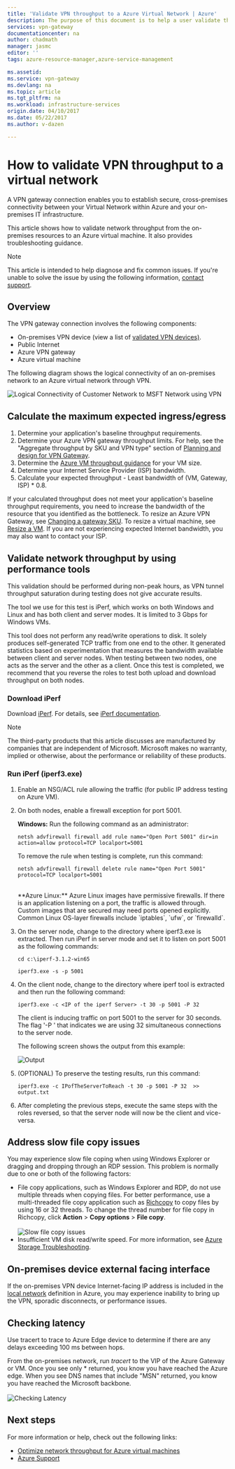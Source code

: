```yaml
---
title: 'Validate VPN throughput to a Azure Virtual Network | Azure'
description: The purpose of this document is to help a user validate the network throughput from their on-premises resources to an Azure virtual machine.
services: vpn-gateway
documentationcenter: na
author: chadmath
manager: jasmc
editor: ''
tags: azure-resource-manager,azure-service-management

ms.assetid:
ms.service: vpn-gateway
ms.devlang: na
ms.topic: article
ms.tgt_pltfrm: na
ms.workload: infrastructure-services
origin.date: 04/10/2017
ms.date: 05/22/2017
ms.author: v-dazen

---
```

# How to validate VPN throughput to a virtual network

A VPN gateway connection enables you to establish secure, cross-premises connectivity between your Virtual Network within Azure and your on-premises IT infrastructure.

This article shows how to validate network throughput from the on-premises resources to an Azure virtual machine. It also provides troubleshooting guidance.

>[!NOTE]
>This article is intended to help diagnose and fix common issues. If you're unable to solve the issue by using the following information, [contact support](https://www.azure.cn/support/support-azure/).
>
>

## Overview

The VPN gateway connection involves the following components:

- On-premises VPN device (view a list of [validated VPN devices)](vpn-gateway-about-vpn-devices.md#devicetable).
- Public Internet
- Azure VPN gateway
- Azure virtual machine

The following diagram shows the logical connectivity of an on-premises network to an Azure virtual network through VPN.

![Logical Connectivity of Customer Network to MSFT Network using VPN](./media/vpn-gateway-validate-throughput-to-vnet/VPNPerf.png)

## Calculate the maximum expected ingress/egress

1.	Determine your application's baseline throughput requirements.
2.	Determine your Azure VPN gateway throughput limits. For help, see the "Aggregate throughput by SKU and VPN type" section of [Planning and design for VPN Gateway](vpn-gateway-plan-design.md).
3.	Determine the [Azure VM throughput guidance](../virtual-machines/virtual-machines-windows-sizes.md) for your VM size.
4.	Determine your Internet Service Provider (ISP) bandwidth.
5.	Calculate your expected throughput - Least bandwidth of (VM, Gateway, ISP) * 0.8.

If your calculated throughput does not meet your application's baseline throughput requirements, you need to increase the bandwidth of the resource that you identified as the bottleneck. To resize an Azure VPN Gateway, see [Changing a gateway SKU](vpn-gateway-about-vpn-gateway-settings.md#gwsku). To resize a virtual machine, see [Resize a VM](../virtual-machines/virtual-machines-windows-resize-vm.md). If you are not experiencing expected Internet bandwidth, you may also want to contact your ISP.

## Validate network throughput by using performance tools

This validation should be performed during non-peak hours, as VPN tunnel throughput saturation during testing does not give accurate results.

The tool we use for this test is iPerf, which works on both Windows and Linux and has both client and server modes. It is limited to 3 Gbps for Windows VMs.

This tool does not perform any read/write operations to disk. It solely produces self-generated TCP traffic from one end to the other. It generated statistics based on experimentation that measures the bandwidth available between client and server nodes. When testing between two nodes, one acts as the server and the other as a client. Once this test is completed, we recommend that you reverse the roles to test both upload and download throughput on both nodes.

### Download iPerf
Download [iPerf](https://iperf.fr/download/iperf_3.1/iperf-3.1.2-win64.zip). For details, see [iPerf documentation](https://iperf.fr/iperf-doc.php).

 >[!NOTE]
 >The third-party products that this article discusses are manufactured by companies that are independent of Microsoft. Microsoft makes no warranty, implied or otherwise, about the performance or reliability of these products.
 >
 >

### Run iPerf (iperf3.exe)
1. Enable an NSG/ACL rule allowing the traffic (for public IP address testing on Azure VM).

2. On both nodes, enable a firewall exception for port 5001.

    **Windows:** Run the following command as an administrator:

    ```CMD
    netsh advfirewall firewall add rule name="Open Port 5001" dir=in action=allow protocol=TCP localport=5001
    ```

    To remove the rule when testing is complete, run this command:

    ```CMD
    netsh advfirewall firewall delete rule name="Open Port 5001" protocol=TCP localport=5001
    ```
    </br>
    **Azure Linux:**  Azure Linux images have permissive firewalls. If there is an application listening on a port, the traffic is allowed through. Custom images that are secured may need ports opened explicitly. Common Linux OS-layer firewalls include `iptables`, `ufw`, or `firewalld`.

3. On the server node, change to the directory where iperf3.exe is extracted. Then run iPerf in server mode and set it to listen on port 5001 as the following commands:

     ```CMD
     cd c:\iperf-3.1.2-win65

     iperf3.exe -s -p 5001
     ```

4. On the client node, change to the directory where iperf tool is extracted and then run the following command:

    ```CMD
    iperf3.exe -c <IP of the iperf Server> -t 30 -p 5001 -P 32
    ```

    The client is inducing traffic on port 5001 to the server for 30 seconds. The flag '-P ' that indicates we are using 32 simultaneous connections to the server node.

    The following screen shows the output from this example:

    ![Output](./media/vpn-gateway-validate-throughput-to-vnet/06theoutput.png)

5. (OPTIONAL) To preserve the testing results, run this command:

    ```CMD
    iperf3.exe -c IPofTheServerToReach -t 30 -p 5001 -P 32  >> output.txt
    ```

6. After completing the previous steps, execute the same steps with the roles reversed, so that the server node will now be the client and vice-versa.

## Address slow file copy issues
You may experience slow file coping when using Windows Explorer or dragging and dropping through an RDP session. This problem is normally due to one or both of the following factors:

- File copy applications, such as Windows Explorer and RDP, do not use multiple threads when copying files. For better performance, use a multi-threaded file copy application such as [Richcopy](https://technet.microsoft.com/magazine/2009.04.utilityspotlight.aspx) to copy files by using 16 or 32 threads. To change the thread number for file copy in Richcopy, click **Action** > **Copy options** > **File copy**.<br><br>
![Slow file copy issues](./media/vpn-gateway-validate-throughput-to-vnet/Richcopy.png)<br>
- Insufficient VM disk read/write speed. For more information, see [Azure Storage Troubleshooting](../storage/storage-e2e-troubleshooting.md).

## On-premises device external facing interface
If the on-premises VPN device Internet-facing IP address is included in the [local network](vpn-gateway-howto-site-to-site-resource-manager-portal.md#LocalNetworkGateway) definition in Azure, you may experience inability to bring up the VPN, sporadic disconnects, or performance issues.

## Checking latency
Use tracert to trace to Azure Edge device to determine if there are any delays exceeding 100 ms between hops.

From the on-premises network, run *tracert* to the VIP of the Azure Gateway or VM. Once you see only * returned, you know you have reached the Azure edge. When you see DNS names that include "MSN" returned, you know you have reached the Microsoft backbone.<br><br>
![Checking Latency](./media/vpn-gateway-validate-throughput-to-vnet/08checkinglatency.png)

## Next steps
For more information or help, check out the following links:

- [Optimize network throughput for Azure virtual machines](../virtual-network/virtual-network-optimize-network-bandwidth.md)
- [Azure Support](https://www.azure.cn/support/support-azure/)